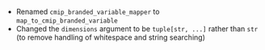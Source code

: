 - Renamed `cmip_branded_variable_mapper` to `map_to_cmip_branded_variable`
- Changed the `dimensions` argument to be `tuple[str, ...]` rather than `str` (to remove handling of whitespace and string searching)
